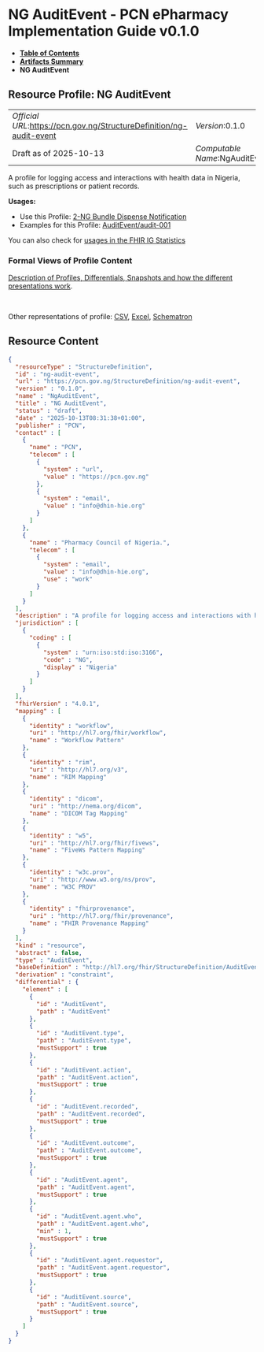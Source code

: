 # NG AuditEvent - PCN ePharmacy Implementation Guide v0.1.0

* [**Table of Contents**](toc.md)
* [**Artifacts Summary**](artifacts.md)
* **NG AuditEvent**

## Resource Profile: NG AuditEvent 

| | |
| :--- | :--- |
| *Official URL*:https://pcn.gov.ng/StructureDefinition/ng-audit-event | *Version*:0.1.0 |
| Draft as of 2025-10-13 | *Computable Name*:NgAuditEvent |

 
A profile for logging access and interactions with health data in Nigeria, such as prescriptions or patient records. 

**Usages:**

* Use this Profile: [2-NG Bundle Dispense Notification](StructureDefinition-ng-dispense-notification-bundle.md)
* Examples for this Profile: [AuditEvent/audit-001](AuditEvent-audit-001.md)

You can also check for [usages in the FHIR IG Statistics](https://packages2.fhir.org/xig/ePharmacyIG|current/StructureDefinition/ng-audit-event)

### Formal Views of Profile Content

 [Description of Profiles, Differentials, Snapshots and how the different presentations work](http://build.fhir.org/ig/FHIR/ig-guidance/readingIgs.html#structure-definitions). 

 

Other representations of profile: [CSV](StructureDefinition-ng-audit-event.csv), [Excel](StructureDefinition-ng-audit-event.xlsx), [Schematron](StructureDefinition-ng-audit-event.sch) 



## Resource Content

```json
{
  "resourceType" : "StructureDefinition",
  "id" : "ng-audit-event",
  "url" : "https://pcn.gov.ng/StructureDefinition/ng-audit-event",
  "version" : "0.1.0",
  "name" : "NgAuditEvent",
  "title" : "NG AuditEvent",
  "status" : "draft",
  "date" : "2025-10-13T08:31:38+01:00",
  "publisher" : "PCN",
  "contact" : [
    {
      "name" : "PCN",
      "telecom" : [
        {
          "system" : "url",
          "value" : "https://pcn.gov.ng"
        },
        {
          "system" : "email",
          "value" : "info@dhin-hie.org"
        }
      ]
    },
    {
      "name" : "Pharmacy Council of Nigeria.",
      "telecom" : [
        {
          "system" : "email",
          "value" : "info@dhin-hie.org",
          "use" : "work"
        }
      ]
    }
  ],
  "description" : "A profile for logging access and interactions with health data in Nigeria, such as prescriptions or patient records.",
  "jurisdiction" : [
    {
      "coding" : [
        {
          "system" : "urn:iso:std:iso:3166",
          "code" : "NG",
          "display" : "Nigeria"
        }
      ]
    }
  ],
  "fhirVersion" : "4.0.1",
  "mapping" : [
    {
      "identity" : "workflow",
      "uri" : "http://hl7.org/fhir/workflow",
      "name" : "Workflow Pattern"
    },
    {
      "identity" : "rim",
      "uri" : "http://hl7.org/v3",
      "name" : "RIM Mapping"
    },
    {
      "identity" : "dicom",
      "uri" : "http://nema.org/dicom",
      "name" : "DICOM Tag Mapping"
    },
    {
      "identity" : "w5",
      "uri" : "http://hl7.org/fhir/fivews",
      "name" : "FiveWs Pattern Mapping"
    },
    {
      "identity" : "w3c.prov",
      "uri" : "http://www.w3.org/ns/prov",
      "name" : "W3C PROV"
    },
    {
      "identity" : "fhirprovenance",
      "uri" : "http://hl7.org/fhir/provenance",
      "name" : "FHIR Provenance Mapping"
    }
  ],
  "kind" : "resource",
  "abstract" : false,
  "type" : "AuditEvent",
  "baseDefinition" : "http://hl7.org/fhir/StructureDefinition/AuditEvent",
  "derivation" : "constraint",
  "differential" : {
    "element" : [
      {
        "id" : "AuditEvent",
        "path" : "AuditEvent"
      },
      {
        "id" : "AuditEvent.type",
        "path" : "AuditEvent.type",
        "mustSupport" : true
      },
      {
        "id" : "AuditEvent.action",
        "path" : "AuditEvent.action",
        "mustSupport" : true
      },
      {
        "id" : "AuditEvent.recorded",
        "path" : "AuditEvent.recorded",
        "mustSupport" : true
      },
      {
        "id" : "AuditEvent.outcome",
        "path" : "AuditEvent.outcome",
        "mustSupport" : true
      },
      {
        "id" : "AuditEvent.agent",
        "path" : "AuditEvent.agent",
        "mustSupport" : true
      },
      {
        "id" : "AuditEvent.agent.who",
        "path" : "AuditEvent.agent.who",
        "min" : 1,
        "mustSupport" : true
      },
      {
        "id" : "AuditEvent.agent.requestor",
        "path" : "AuditEvent.agent.requestor",
        "mustSupport" : true
      },
      {
        "id" : "AuditEvent.source",
        "path" : "AuditEvent.source",
        "mustSupport" : true
      }
    ]
  }
}

```
